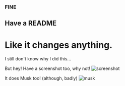 ### FINE
## Have a README
# Like it changes anything.
I still don't know why I did this...

But hey! Have a screenshot too, why not!
![screenshot](screenshots/screenshot.png)

It does Musk too! (although, badly)
![musk](screenshots/musky.png)
